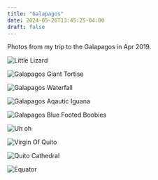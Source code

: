 ```yaml
---
title: "Galapagos"
date: 2024-05-26T13:45:25-04:00
draft: false
---
```


Photos from my trip to the Galapagos in Apr 2019.

![Little Lizard](https://lh3.googleusercontent.com/pw/AP1GczND8vFKH2c0N3hr7L07RBZTqi2V_SGoYO7fsYW8JAakaVu-TeBC7z5qiYjWCjmOe1dGVAG4Etwsifctn2VsSPdKqCdeaaeqWD3sFAR1WHVxBmeWXwi8FeLev8BfYbilIZ7MXQCx5ls32xlhj9eYL47Tfg=w583-h1036-s-no?authuser=0 "Little Lizard")

![Galapagos Giant Tortise](https://lh3.googleusercontent.com/pw/AP1GczOr0PBnXazAhLHcTmrgAyCNrKn4QRLud5dBMbLVwvxmfyelm6sn9gkUSa8IPu0Z_mDJ4kEsZOU2YH_VfV-u5iXmRwnd9Tk53kqxinHo33kNvbKs4JO7KRYNA1T2KLlOb_afGw_mcQvaqmBrlSLt3VZzg77FLMKGikVOaNf_dsyInDUa6mZ7Fgh_hS6itEEvP7J-t_Q2_xggeIbTap31_YAtQ3FTFDHRFlG1AdBhTAss0sihImFi-1fxsJk0ntyA4x-wi0GjXPqy8YwawNJXnyVhe5sksPlJ9TSMgWYiUD3xSjZ8ZnZIdQPbngstg3e5DVaFIDxWhc9nX9kmY9A9SiJVmYXkSI2I9jQt9v7Bppn1T4MA_3XsLkn8mfoXa1zVIc4eJpPY2x3JiwzzyfP5hOlwqVNRZr8GnISTa_dyyai7IvDsWA__YAEpos1c9SUlclYmPjeF0sH09_q-FCDcjIRCfkSP1BSRQ5iR2VmEMCDLAOEKNnOfupZB1VwdLp0DmOZpt17v_tzE8PM1jRdSmiVZpLDrWwKLpLAPX5iDhAaE6HO_4oiqZoMWICLGdYM0YWexbea8CeSnmIrV8cLwqs0FoTmiXONXFKPr-SUDVcOLCCdcQrYUUgio33oQS6BkR1ljJsGrN0pLS_KL0yau37t-altgonlQGiemICUem3KcXtrb3mitDkBV8XAJ-CcAhjwxUjBZoHWvc0rjhoWdVuJq_5ep3_roIgIkbrtMxM1VmImgGEYE3nWKfZDUHmcGQH3XGTVK3dNsaipJ7q4M3MehktBDQFZqF2_5q7_lseSeFFB7_hgSEXBCz2Gw6pw_QG6XZkV-_c-vFi-ifwKyfL79eu-bQH2RLTcArZF4MMjJ4IjyKJ1qKpXcHRj37pxTsPWXBljToYvMHgkLeN-yMqAGaNc=w583-h1036-s-no?authuser=0 "Galapagos Giant Tortise")


![Galapagos Waterfall](https://lh3.googleusercontent.com/pw/AP1GczOx9sTLhuAeA1O7pJJtN_S8D_iiBprlL0mQ7Wf_JBpg-vAW8lPA8rnz7uZ1jReTPrZCo6VVkxQu71TsT-ATZl-gFQKTV0VsPIhl_bdpEShjImm7telB9MzDU5fkyJKUonBmALydvA1eq5Bm7_AEp27WCtPvnmoYipgMY5J8YEfglpR_vqppaUlTHgjoWAyHZpQka4v9O6VFnGGHobvmF9q6IEtqF6EiwpfDWbwyUTEIHMGO8-IFoLClJrpj-mZuEHAF44iCE5PIh2eAcc6UsN0srD1cUNcVSj59dC1VTBrTeDR3UiAMyp_6FPcsdNsa33y8AoMX3EzF4Jirm0w2Mr0BEMx7Z-zyXKhQ8WixfLSgOEf8RWOLqHiUj9giVhy0JUSpWcq9Mj6L5t0-6rAp1vK7TnvFTOvxUsRkFZhHHiO0V4OEdN1NPPKq5Yaom4daLMTzlaYVEjGGN1p8lHL2ch7o5QVs3CMWq_HrBTteWr2gsicdIGpbS46rmrXvOdHYPtLAfOCiEpiDDUV7ntUotT9xbF24707iDRHAoUdz3XOzb0zRPjtP_DBFkVeXTZfg2IetDd4mc_G8mSPFuk1EyJQIivOtcl082FTXBIKWDeiJwsQ1lIaEsO6TyeZ-gc9ZRPkIf6m_nqRvNq3t3YNG4l7qn0ScGPlXV6bGZSCxtC2EESKI4L_ybR7bLITvBiCRrDbqBUnGa8OXq47ZMjnOFiTDbdv2v0RIvr86Y4nAI8nUVwu0sSDsVFfEOYy_7dlFmNPP3Zt4Six4mFJGomKDFwvC7D6esgjpKBymx08XxLmc7DQ69ia6AIGM8lKGjq0FSRVJN7nJa8IICWCr_bnfzVkOcX_vW3OBAX52D0i7hIxZAA11SDjdUofZw4SnBi-dUoal2mFmMGRHPUR4OfQvo8P-f58=w583-h1036-s-no?authuser=0 "Galapagos Waterfall")

![Galapagos Aqautic Iguana](https://lh3.googleusercontent.com/pw/AP1GczNDwkmbeUVqArX7rqN0zFDOtwalHNUUCzNRsXHWAXYpp2R0Vn7DLcfLgzN0D9si-xP_WT3rNBJxSt2qr_R0cqc-GomFznkbH641GAMBBqrVDtwUvnAPdjIprwsqcNZLBE7Rn1xFQiCika1_8onxnBtxAfu9OOzXgAntZwZ9z4kPcBzJ5-CRzse_IDScKkx2z81H8vt3HO2e52sclwcRLwQgdv8V9qFEZHLokyggO1UHUFdcUxWs6TksBeKyveBQEBVBS1t_XxBYK88fsXIDIDeaJT7a2umCYNECxqmhcb92XVa_VORWiGHgfrwvAND9LHrvbxRezwupoy90ZjHr4MhWuEf4kmnub4b1S-CLj-3ZYUgc-YeAwuoPvXh672WLkdmqSt0KUWvupDyPa0H-X-0ilYSAC-oizTg1_1ecbZ-mOZuj3UcRUwAeh7bcRxp-U00IUE211JPZWoBcQV1b6oXNmTar-Y9k4edo4GCkhmsjOZdgzy4lk_sMy-jcSx9HNPKKxLYLZmcT2STAnIAyg88ferQTkK5FD0MSq0ZJtRBr6CsQsAMXowjt83N-Sfd-gPKBR_0V65zEw4u6c3qKdR3mIKjl4_Y7lOITtUsx1Q1J5NV2UdL0ihC3DEPRF26LhxakYZd7jrPnkM1r9wuhTtsAxWbk9GNQixGaUL4k9svyIgPLWbsamJOh0AhDHCHMQCn_tpGje8Sd4xHdwWH4Z83WtT9bvvYcA0mfu139xu9j5S759OIVR9OzXlTJVUBGdnOU9P77MjXvHuw4P16UWdPDaXPHfuxQgSiR1mqjRC7WI0npqclsDX-nYw3T3m6h3l_96d-mf-SHcraobBveH3zrg1K2MxLLu5zHtHGWCXFYFyihW6FUAqE01EQl3CDv9r_ibTXApMxli-oV58r-CUT31d0=w583-h1036-s-no?authuser=0 "Galapagos Aqautic Iguana")

![Galapagos Blue Footed Boobies](https://lh3.googleusercontent.com/pw/AP1GczP5AkZnrWxn-li-pMOW_u6GqDsTzeCAzO5XunzSImam9BkRnGo_X51y-IEHm1ZdPS7SzsXttws2paT2U5PZyzcsJXAvX6PGBk26gHb44q_vZO7Ey64n_1Kg-U4WbrPAEwcmpmIZF-B1PnmXsJocu_Of7YlvR7T0J-E_cwbzkXjKgQ3m7HHlfbMxGFYArWXDfgaK9QsN6wMgX42jBMhlikorSWey2j9A2Wp4wxXfYcUGUDuoQy4eSSeOD6sBIssySWlkCv-N14EHvUx-YPJt_d1LXxxjtyuMzPFjDlzBJK0AvIVg-AgkreTvwannYsddonZisB8-58EG2RxAfdO3Vhfi51-rNenAcBvkFRT2no6y-z3bya-Ui-23gNIspH6LqisbLZ-u3lBhNOD_08yHJ8QbIWht3wF3-5c7jM4MCBZHVSv0ePKo5PFKj6XcL8Q4uxLZKYZsIKoQzmgnyO8GeapZmUJa2o2sdb5ISp3wVDdsiR0JwJ1l12lWJxVw2l5t4ALo40TE2dy49zYGpQkXwWYfs_5Nw2voKkUd5v0oaZmpE-yQI_qZmcjG2nnJG2y4d9hIljPnyIjFExeE6MSkQXf0K3fhnFap_yuYSR8ao9RSbUYV5anlSQj7JF2lN1HA_wyIQ-FbRPHZnpAFkPropapLBNWPZb_NTFuSkMddn5gcpndy4gHWrGrajPQ1lf1hpx-NLKyNv2MyMuavYQzJVT091Wq0FlLcK6TcnzDcMyAsXCs8NKnCcuWpvFmAKxFhoOxlYPHXp1naPKn0oBJHDoTryr-5zjrbItqoP_2sp6FhRHwYfwaf8AOxBApMY8fr4EDvKun7sIHwHirjRD2IYqr9tU1zykC2C-n3dFpZDV9ub67RKkTVp8Qrvv4Y9FliUxY-xKyraXnstJXs0ujY0i4xJVA=w1825-h1027-s-no?authuser=0 "Galapagos Blue Footed Boobies")

![Uh oh](https://lh3.googleusercontent.com/pw/AP1GczOv4Rk_BRCyOVe989kGUGnRUeQ7PU2ghsAeB9eLnRwjNy8lCYaT--fduuT1iLjK3IQpZbIrUkPSynhUOyFcvWYSUqV6C-u3BJCbkmOH2CWMfke-FxAm_KdgdHSgon4WyRbeOqo8aZzW7DjXZT9Jhi7KhkJID3lpRlvPAacAn8xMsB5vXC2l-kJzezYSqcLd-VoAqevaWG6mCSwLQK0SwkCOE05zktk65qjviZc6pCK0WVt3EJrhFqwqqYJAhLem7yope4j4egw3eTI98v-OS4Ci4kIFnQ5kFZNBpGoNJmOcTkAjmqTrZlQEA1uR5AAHe22RSKt0CIm4sOPA4eVIMjjmedjbTXOIvYWGOyXx6AJGB-eAmp5ljh59lLqll4-_KXNiPTCWd35TxzmTmBvwzURb2K7z2DBnPnZGwq_oxUclss6m8PdwJ91uuRpxvJTCR_W2cOXVhx2q7ivgT7AB06sKcucO8D8Gdbc5_I5gxninL1BhzgVwgoxus0J9rmlc-hSNut8pX83mZiZxXDyb0rMbwEsT1TJ9s1de-yVFK6e1pTw3UsbNA1a_AiBrMeNvFbf2d0Iv9BoRiNuIZPqs-hTH18QGglAQZke2m0DNo929wqtWEvr7GRkh2Wr9e4Qno3Yy0n6JASEF4YXvh8BHXYJQvp0s7IpSK7xptyruqwe4xlT84OWj_SGo-4p51IsrRprD54sw80OeMnSaCZG62MiC1-HI0qUEgsshYIixbOpM5T4_3r4czjbEK1YbboViDqNNzcBVvFtDlKCgYUMyat0Ziax6FA1IIIdim6LaEDLNSQaizsDh9z5Qg9k8pvFz1ZaLB0mCAcukP3_f2_HahFtJDTn7-xOC9078OLfUKhOPPoe2VfFk206bWkKwvhNypIeCXu7Xhb40r-fycgNnhtKcoLg=w583-h1036-s-no?authuser=0 "Uh oh")

![Virgin Of Quito](https://lh3.googleusercontent.com/pw/AP1GczO0j_HFUv27U8qd_ysB5Lc6flpBbVIyJj1ivIghE-VdRGMpiEQjkEXr1r6IqLd-phUXofH5n6JmlrsnZmL-U4cN-ms0Q7gPtQJCxuP6Q0lgQ-ajzZoFzg2IyWaEgLzBJkOrVkfNEtVHMPhNCXpCmPAebaB9kxl4I_vHaLGVJnkCOP-ynU-f6o3z3uzFdrFER56aENCsTuJjBYqayZn8hYEToJiVT67-DfuoFZmNpJyZ-5cNF5IQ1lFnm7H53A6k-mb_6FXEESIIzGQ5_RvI-psmZZzL4D1Lw7z5lsk25bPj4PQjN5du0W4dkKaTX0FftDIF4lElDIT57zMHTE6k_tt4b7I9FGvOFmJrsTOZQvq0r-m8Cm0DI4Zlflea_an7x7nXluISCZg7ZXCIvHUeAYTStzKFJxnarsV-QF11R_QKbadKwvPdcRYfQfUrqIIymQM_aiAP_3ifp3VnW-RpDoFgm1hiPH7kSeGPpeWkHc3U4NuBn6LiQcqqxMf1NBJC53L_SjRy84bdl-DWInk5zZmDSljgZbAqg9wVHF5nlo_eUDbW4RWCLXxRBAdzk1mH6e9CkEzHVXcUvviW2IoOzl9NPQ3PovvMDzy0RcrrizDwZPIda4vLNfAJUdGvav34Qfbfn5bE69gUmO31Sfs3emmH8ycKMsqvsjSJDG4dB6YRPQycFYznyiMALb714KUA32e4qYkhHjU-ZyaznASC3L3PrQhCBHyO9SXrO3ADLPOH6kjc5WI_gp6GtA2CZZsL8RrtzmQGk09NpbQ8rhIO4YnvFhGRa6RYyQ06ku4s9O5a_z8-w6r-lHlg0pjHiNv-MefTGrYTeDb3KrY-FdZWar6iUGLBn9mN5BrBU_8rlxv-OuWWBn48qDznPmu2xmmqFI5RNjcqW4NrzmbMHSB-PW5KmJs=w583-h1036-s-no?authuser=0 "Virgin Of Quito")

![Quito Cathedral](https://lh3.googleusercontent.com/pw/AP1GczP5Npj6YjSOBQJuNh1UyfUQ7J00gyfkwF6G5DMzgzkPC2j7cfsGgD7hj_ZBAbd_oqrHObarQSZm5xvHPeVw00FA7TpiL_jJsnBgQewsYjMeSHwKqPpHJDUX6P_ihQ5w0ccleCeosDyTAuYnVu97zTPfJvi2Bg5TqgiVTs5WUS_S286NRllyt2Ksojd48vmZAENvU2e6C8H7POOGxiyxO7fBDJSaxtzMRbbO2tIMLWY82UGmMgZq9HBSgXUAAw4nseMX1qW1GRlpwb-pO-CNVjYZ-SUmkoQidFqpnUlFW-Ae8lx30k1EZ5KD0UVOfCD7yVeE4E26cClzNJcdXpS_F2H4wFpt7RQ2qjbcc3qnnQQ9yJ-Hu2Xfebgq-03iOUZerRkxgfHsKJMrnpw2aTroHECji7RDb5bJTEz-8sZnA3fclvL4xfdzy6FGJibA5kONVYX3-0PmtLyAIb-IvNGoxfP_kUFL1nigOdzeR6TOfopGkq2wEz2sXCLcpweBGJlWQgAaIKRgPESsls3mCd8a7iI88XMEN7rGfmsAbn3xk4LLazkxalAjlxx4BbAxIdJOTN0uzzTsICxvQ7ERHwg-OwRPYf0DOrmwyj2eTBJLH4fGbSAfCuxVa2cdPREp0IEwUBjcb8qUH5Dgi3KOTIWViFBKNl_3J0eEa7pz5UbqAwgQnIlWIaNdEdYSGHNbJUF9hgN5Gr_8JJpWAZDFJnoVfhhunL4fcbo_4v3n_gr2jk8j59VdsmwreMYZ2zr2XgLyHpbqv_cSnOuVkjchAV64-VFqvtEXGaJNuasOs2Qe9ed6oNfwJZ1--BZXTXdwJgFxcHNgh0EpBJTzroItlD3BcHee46IK0_fEPjq-JGpTgop48IdLrpGtVbYeqnWygcKkb33_RE6YC4NlXfuvhwQ3ChQptmY=w1825-h1027-s-no?authuser=0 "Quito Cathedral")

![Equator](https://lh3.googleusercontent.com/pw/AP1GczOr5X36bX0m6-kHceSyF9CQ3H70Vj4ZMQDaFNE27MvumjmmBhD_o73EzhgAuvmlPOCNOjSCARl4gwfQcyF87J4nbPSDe-4MYdb-blUoi2L9TL8qobrUVhSADOHDFXZmHp5eyyzkJ8Um6AEa6gUQIG9NgWy8vTQY90L4SkKCMzHMbWrO1KFXZqDfHwZp5fdFWtLYdgcnoTgriLEA3aE91QWntfWMP-OdwNVbuOvA2bQV0GieZe7U9cW6YeSyt-jxuTayrq_m-myZsZZHLG_MjN4Z6O7qiqmVmhWnNbHDRboWk_eq2LeaLShWjGiuJPmXFhiMv4nXfYiXPeYmjsPHqMUhpUDcy-iN-5GaC2XYKN5Cr_NYBdJqW9lJY9ie3SDBWx7UwmPBTH7y78cRf9fpA8C-sQsyP_uIqZ4WUNJqc6XRvBTTdmz4sRMNPMBFlwg97nhlr1ss1VkgbPmpBadRgY7T_xU5_FK5MpdBYQSHaJ9dKDgEWIDep0LLNFCzvGV7kjhqUUC-ezXlSLS6yM3NX1u69qkieir3iqQA-WHMBZRVappsleW7GN1-Ghsq4E1bLT5TJQ5Wl5K99qOg9YrnsOulXJwgxdJYPOjA9YC5S6CBU7BzcWKs-IgDqHtNiKSva8DN2V0Op8ikzspREg9ZMa4DW90LI-YAP9ww_EMu3leVDzIW-f4yYPQIIhWACCjwn1nqK3jS9IGBtA8J1TNKATbkQ7e-Gv-I-r8u0nnmP9sUbiq5mAKDviMx-BcZNZccX6HB-5xGeRVQAuut0qwqzSMD3IkS54tqfuPUiWcFo--8ZnLL1piQTgeom7OCTz_PAwLNZbL92C8t2ohfB51EaRpBcHYaAp0R5-jb0vGgWyfrJec3oYd3zZfQe8TZa2Yzqnh_hoLTXBOHYqxpoq-Rnod8l0k=w583-h1036-s-no?authuser=0 "Equator")
